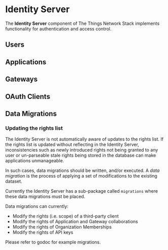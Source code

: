 # Identity Server

The **Identity Server** component of The Things Network Stack implements functionality for authentication and access control.

## Users

## Applications

## Gateways

## OAuth Clients

## Data Migrations

###  Updating the rights list

The Identity Server is not automatically aware of updates to the rights list. If the rights list is updated without reflecting in the Identity Server, inconsistencies such as newly introduced rights not being granted to any user or un-parseable stale rights being stored in the database can make applications unmanageable.

In such cases, data migrations should be written, and/or executed. A *data migration* is the process of applying a set of modifications to the existing dataset.

Currently the Identity Server has a sub-package called `migrations` where these data migrations must be placed.

Data migrations can currently:
 - Modify the rights (i.e. scope) of a third-party client
 - Modify the rights of Application and Gateway collaborations
 - Modify the rights of Organization Memberships
 - Modify the rights of API keys


Please refer to godoc for example migrations.
